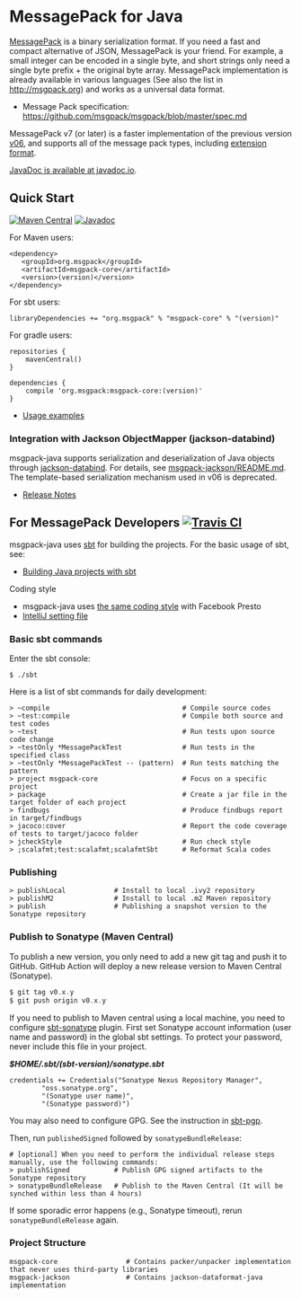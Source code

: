 MessagePack for Java 
=== 

[MessagePack](http://msgpack.org) is a binary serialization format. If you need a fast and compact alternative of JSON, MessagePack is your friend. For example, a small integer can be encoded in a single byte, and short strings only need a single byte prefix + the original byte array. MessagePack implementation is already available in various languages (See also the list in http://msgpack.org) and works as a universal data format.

 * Message Pack specification: <https://github.com/msgpack/msgpack/blob/master/spec.md>

MessagePack v7 (or later) is a faster implementation of the previous version [v06](https://github.com/msgpack/msgpack-java/tree/v06), and
supports all of the message pack types, including [extension format](https://github.com/msgpack/msgpack/blob/master/spec.md#formats-ext).

[JavaDoc is available at javadoc.io](https://www.javadoc.io/doc/org.msgpack/msgpack-core).

## Quick Start

[![Maven Central](https://maven-badges.herokuapp.com/maven-central/org.msgpack/msgpack-core/badge.svg)](https://maven-badges.herokuapp.com/maven-central/org.msgpack/msgpack-core/)
[![Javadoc](https://javadoc.io/badge/org.msgpack/msgpack-core.svg)](https://www.javadoc.io/doc/org.msgpack/msgpack-core)

For Maven users:
```
<dependency>
   <groupId>org.msgpack</groupId>
   <artifactId>msgpack-core</artifactId>
   <version>(version)</version>
</dependency>
```

For sbt users:
```
libraryDependencies += "org.msgpack" % "msgpack-core" % "(version)"
```

For gradle users:
```
repositories {
    mavenCentral()
}

dependencies {
    compile 'org.msgpack:msgpack-core:(version)'
}
```

- [Usage examples](msgpack-core/src/test/java/org/msgpack/core/example/MessagePackExample.java)

### Integration with Jackson ObjectMapper (jackson-databind)

msgpack-java supports serialization and deserialization of Java objects through [jackson-databind](https://github.com/FasterXML/jackson-databind).
For details, see [msgpack-jackson/README.md](msgpack-jackson/README.md). The template-based serialization mechanism used in v06 is deprecated.

- [Release Notes](RELEASE_NOTES.md)

## For MessagePack Developers [![Travis CI](https://travis-ci.org/msgpack/msgpack-java.svg?branch=v07-develop)](https://travis-ci.org/msgpack/msgpack-java)

msgpack-java uses [sbt](http://www.scala-sbt.org/) for building the projects. For the basic usage of sbt, see:
 * [Building Java projects with sbt](http://xerial.org/blog/2014/03/24/sbt/)

Coding style
 * msgpack-java uses [the same coding style](https://github.com/airlift/codestyle) with Facebook Presto
  * [IntelliJ setting file](https://raw.githubusercontent.com/airlift/codestyle/master/IntelliJIdea14/Airlift.xml)

### Basic sbt commands
Enter the sbt console:
```
$ ./sbt
```

Here is a list of sbt commands for daily development:
```
> ~compile                                 # Compile source codes
> ~test:compile                            # Compile both source and test codes
> ~test                                    # Run tests upon source code change
> ~testOnly *MessagePackTest               # Run tests in the specified class
> ~testOnly *MessagePackTest -- (pattern)  # Run tests matching the pattern 
> project msgpack-core                     # Focus on a specific project
> package                                  # Create a jar file in the target folder of each project
> findbugs                                 # Produce findbugs report in target/findbugs
> jacoco:cover                             # Report the code coverage of tests to target/jacoco folder
> jcheckStyle                              # Run check style
> ;scalafmt;test:scalafmt;scalafmtSbt      # Reformat Scala codes
```

### Publishing

```
> publishLocal            # Install to local .ivy2 repository
> publishM2               # Install to local .m2 Maven repository
> publish                 # Publishing a snapshot version to the Sonatype repository
```

### Publish to Sonatype (Maven Central)

To publish a new version, you only need to add a new git tag and push it to GitHub. GitHub Action will deploy a new release version to Maven Central (Sonatype).

```scala
$ git tag v0.x.y
$ git push origin v0.x.y
```

If you need to publish to Maven central using a local machine, you need to configure [sbt-sonatype](https://github.com/xerial/sbt-sonatype) plugin. First set Sonatype account information (user name and password) in the global sbt settings. To protect your password, never include this file in your project.

___$HOME/.sbt/(sbt-version)/sonatype.sbt___

```
credentials += Credentials("Sonatype Nexus Repository Manager",
        "oss.sonatype.org",
        "(Sonatype user name)",
        "(Sonatype password)")
```

You may also need to configure GPG. See the instruction in [sbt-pgp](https://github.com/sbt/sbt-pgp).

Then, run `publishedSigned` followed by `sonatypeBundleRelease`:
```
# [optional] When you need to perform the individual release steps manually, use the following commands:
> publishSigned           # Publish GPG signed artifacts to the Sonatype repository
> sonatypeBundleRelease   # Publish to the Maven Central (It will be synched within less than 4 hours)
```

If some sporadic error happens (e.g., Sonatype timeout), rerun `sonatypeBundleRelease` again.

### Project Structure

```
msgpack-core                 # Contains packer/unpacker implementation that never uses third-party libraries
msgpack-jackson              # Contains jackson-dataformat-java implementation
```
